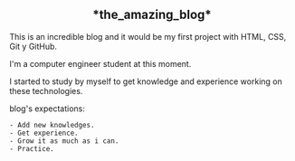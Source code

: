 <h2 align = "center">*the_amazing_blog*</h2 >

This is an incredible blog and it would be my first project with HTML, CSS, Git y GitHub.

I&#39;m a computer engineer student at this moment.

I started to study by myself to get knowledge and experience working on these technologies.

blog&#39;s expectations:

	- Add new knowledges.
	- Get experience.
	- Grow it as much as i can.
	- Practice.
